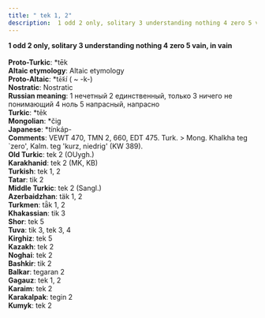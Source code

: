 ```yaml
---
title: " tek 1, 2"
description:  1 odd 2 only, solitary 3 understanding nothing 4 zero 5 vain, in vain
---
```

<strong> 1 odd 2 only, solitary 3 understanding nothing 4 zero 5 vain, in vain</strong><br><br>
<strong>Proto-Turkic</strong>:  *tēk<br>
<strong>Altaic etymology</strong>:  Altaic etymology<br>
<strong> Proto-Altaic</strong>:  *t`ḗk`í ( ~ -k-)<br>
<strong>Nostratic</strong>:  Nostratic<br>
<strong>Russian meaning</strong>:  1 нечетный 2 единственный, только 3 ничего не понимающий 4 ноль 5 напрасный, напрасно<br>
<strong>Turkic</strong>:  *tēk<br>
<strong>Mongolian</strong>:  *čig<br>
<strong>Japanese</strong>:  *tínkáp-<br>
<strong>Comments</strong>:  VEWT 470, TMN 2, 660, EDT 475. Turk. > Mong. Khalkha teg `zero', Kalm. teg 'kurz, niedrig' (KW 389).<br>
<strong>Old Turkic</strong>:  tek 2 (OUygh.)<br>
<strong>Karakhanid</strong>:  tek 2 (MK, KB)<br>
<strong>Turkish</strong>:  tek 1, 2<br>
<strong>Tatar</strong>:  tik 2<br>
<strong>Middle Turkic</strong>:  tek 2 (Sangl.)<br>
<strong>Azerbaidzhan</strong>:  täk 1, 2<br>
<strong>Turkmen</strong>:  tǟk 1, 2<br>
<strong>Khakassian</strong>:  tik 3<br>
<strong>Shor</strong>:  tek 5<br>
<strong>Tuva</strong>:  tik 3, tek 3, 4<br>
<strong>Kirghiz</strong>:  tek 5<br>
<strong>Kazakh</strong>:  tek 2<br>
<strong>Noghai</strong>:  tek 2<br>
<strong>Bashkir</strong>:  tik 2<br>
<strong>Balkar</strong>:  tegaran 2<br>
<strong>Gagauz</strong>:  tek 1, 2<br>
<strong>Karaim</strong>:  tek 2<br>
<strong>Karakalpak</strong>:  tegin 2<br>
<strong>Kumyk</strong>:  tek 2<br>


